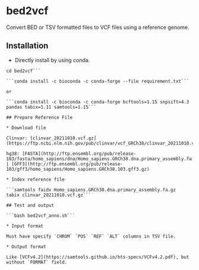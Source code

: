 # bed2vcf

Convert BED or TSV formatted files to VCF files using a reference genome.

## Installation

* Directly install by using conda.

```git clone https://github.com/Liozhang/bed2vcf.git
cd bed2vcf```

```conda install -c bioconda -c conda-forge --file requirement.txt```

or

```conda install -c bioconda -c conda-forge bcftools=1.15 snpsift=4.3 pandas tabix=1.11 samtools=1.15```

## Prepare Reference File

* Download file

Clinvar: [clinvar_20211010.vcf.gz](https://ftp.ncbi.nlm.nih.gov/pub/clinvar/vcf_GRCh38/clinvar_20211010.vcf.gz)

hg38: [FASTA](http://ftp.ensembl.org/pub/release-103/fasta/homo_sapiens/dna/Homo_sapiens.GRCh38.dna.primary_assembly.fa.gz) | [GFF3](http://ftp.ensembl.org/pub/release-103/gff3/homo_sapiens/Homo_sapiens.GRCh38.103.gff3.gz)

* Index reference file

```samtools faidx Homo_sapiens.GRCh38.dna.primary_assembly.fa.gz
tabix clinvar_20211010.vcf.gz```

## Test and output

```bash bed2vcf_anno.sh```

* Input format

Must have specify `CHROM` `POS` `REF` `ALT` columns in TSV file.

* Output format

Like [VCFv4.2](https://samtools.github.io/hts-specs/VCFv4.2.pdf), but without `FORMAT` field.
